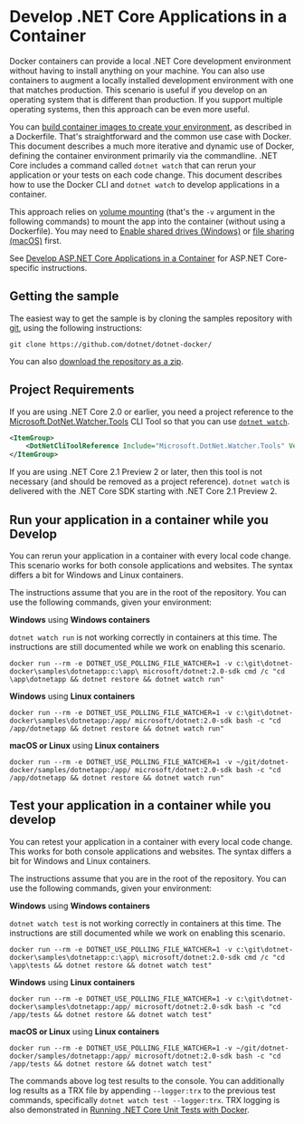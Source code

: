 # Develop .NET Core Applications in a Container

Docker containers can provide a local .NET Core development environment without having to install anything on your machine. You can also use containers to augment a locally installed development environment with one that matches production. This scenario is useful if you develop on an operating system that is different than production. If you support multiple operating systems, then this approach can be even more useful.

You can [build container images to create your environment](README.md), as described in a Dockerfile. That's straightforward and the common use case with Docker. This document describes a much more iterative and dynamic use of Docker, defining the container environment primarily via the commandline. .NET Core includes a command called `dotnet watch` that can rerun your application or your tests on each code change. This document describes how to use the Docker CLI and `dotnet watch` to develop applications in a container.

This approach relies on [volume mounting](https://docs.docker.com/engine/admin/volumes/volumes/) (that's the `-v` argument in the following commands) to mount the app into the container (without using a Dockerfile). You may need to [Enable shared drives (Windows)](https://docs.docker.com/docker-for-windows/#shared-drives) or [file sharing (macOS)](https://docs.docker.com/docker-for-mac/#file-sharing) first.

See [Develop ASP.NET Core Applications in a Container](../aspnetapp/aspnet-docker-dev-in-container.md) for ASP.NET Core-specific instructions.

## Getting the sample

The easiest way to get the sample is by cloning the samples repository with [git](https://git-scm.com/downloads), using the following instructions:

```console
git clone https://github.com/dotnet/dotnet-docker/
```

You can also [download the repository as a zip](https://github.com/dotnet/dotnet-docker/archive/master.zip).

## Project Requirements

If you are using .NET Core 2.0 or earlier, you need a project reference to the  [Microsoft.DotNet.Watcher.Tools](https://www.nuget.org/packages/Microsoft.DotNet.Watcher.Tools/) CLI Tool so that you can use [`dotnet watch`](https://docs.microsoft.com/aspnet/core/tutorials/dotnet-watch).

```xml
<ItemGroup>
    <DotNetCliToolReference Include="Microsoft.DotNet.Watcher.Tools" Version="2.0.0" />
</ItemGroup>
```

If you are using .NET Core 2.1 Preview 2 or later, then this tool is not necessary (and should be removed as a project reference). `dotnet watch` is delivered with the .NET Core SDK starting with .NET Core 2.1 Preview 2.

## Run your application in a container while you Develop

You can rerun your application in a container with every local code change. This scenario works for both console applications and websites. The syntax differs a bit for Windows and Linux containers.

The instructions assume that you are in the root of the repository. You can use the following commands, given your environment:

**Windows** using **Windows containers**

`dotnet watch run` is not working correctly in containers at this time. The instructions are still documented while we work on enabling this scenario.

```console
docker run --rm -e DOTNET_USE_POLLING_FILE_WATCHER=1 -v c:\git\dotnet-docker\samples\dotnetapp:c:\app\ microsoft/dotnet:2.0-sdk cmd /c "cd \app\dotnetapp && dotnet restore && dotnet watch run"
```

**Windows** using **Linux containers**

```console
docker run --rm -e DOTNET_USE_POLLING_FILE_WATCHER=1 -v c:\git\dotnet-docker\samples\dotnetapp:/app/ microsoft/dotnet:2.0-sdk bash -c "cd /app/dotnetapp && dotnet restore && dotnet watch run"
```

**macOS or Linux** using **Linux containers**

```console
docker run --rm -e DOTNET_USE_POLLING_FILE_WATCHER=1 -v ~/git/dotnet-docker/samples/dotnetapp:/app/ microsoft/dotnet:2.0-sdk bash -c "cd /app/dotnetapp && dotnet restore && dotnet watch run"
```

## Test your application in a container while you develop

You can retest your application in a container with every local code change. This works for both console applications and websites. The syntax differs a bit for Windows and Linux containers.

The instructions assume that you are in the root of the repository. You can use the following commands, given your environment:

**Windows** using **Windows containers**

`dotnet watch test` is not working correctly in containers at this time. The instructions are still documented while we work on enabling this scenario.

```console
docker run --rm -e DOTNET_USE_POLLING_FILE_WATCHER=1 -v c:\git\dotnet-docker\samples\dotnetapp:c:\app\ microsoft/dotnet:2.0-sdk cmd /c "cd \app\tests && dotnet restore && dotnet watch test"
```

**Windows** using **Linux containers**

```console
docker run --rm -e DOTNET_USE_POLLING_FILE_WATCHER=1 -v c:\git\dotnet-docker\samples\dotnetapp:/app/ microsoft/dotnet:2.0-sdk bash -c "cd /app/tests && dotnet restore && dotnet watch test"
```

**macOS or Linux** using **Linux containers**

```console
docker run --rm -e DOTNET_USE_POLLING_FILE_WATCHER=1 -v ~/git/dotnet-docker/samples/dotnetapp:/app/ microsoft/dotnet:2.0-sdk bash -c "cd /app/tests && dotnet restore && dotnet watch test"
```

The commands above log test results to the console. You can additionally log results as a TRX file by appending `--logger:trx` to the previous test commands, specifically `dotnet watch test --logger:trx`. TRX logging is also demonstrated in [Running .NET Core Unit Tests with Docker](dotnet-docker-unit-testing.md).